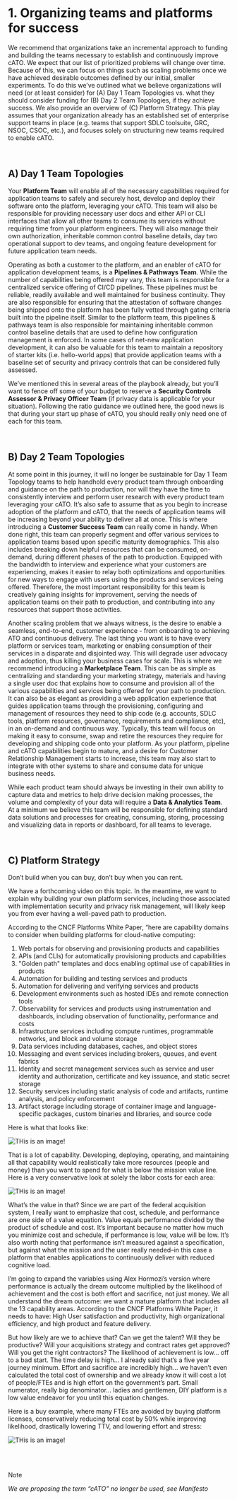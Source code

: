 # 1. Organizing teams and platforms for success

We recommend that organizations take an incremental approach to funding and building the teams necessary to establish and continuously improve cATO. We expect that our list of prioritized problems will change over time. Because of this, we can focus on things such as scaling problems once we have achieved desirable outcomes defined by our initial, smaller experiments. To do this we’ve outlined what we believe organizations will need (or at least consider) for (A) Day 1 Team Topologies vs. what they should consider funding for (B) Day 2 Team Topologies, if they achieve success. We also provide an overview of (C) Platform Strategy. This play assumes that your organization already has an established set of enterprise support teams in place (e.g. teams that support SDLC toolsuite, GRC, NSOC, CSOC, etc.), and focuses solely on structuring new teams required to enable cATO.

<br/>

## A) Day 1 Team Topologies

Your **Platform Team** will enable all of the necessary capabilities required for application teams to safely and securely host, develop and deploy their software onto the platform, leveraging your cATO. This team will also be responsible for providing necessary user docs and either API or CLI interfaces that allow all other teams to consume its services without requiring time from your platform engineers. They will also manage their own authorization, inheritable common control baseline details, day two operational support to dev teams, and ongoing feature development for future application team needs.

Operating as both a customer to the platform, and an enabler of cATO for application development teams, is a **Pipelines & Pathways Team**. While the number of capabilities being offered may vary, this team is responsible for a centralized service offering of CI/CD pipelines. These pipelines must be reliable, readily available and well maintained for business continuity. They are also responsible for ensuring that the attestation of software changes being shipped onto the platform has been fully vetted through gating criteria built into the pipeline itself. Similar to the platform team, this pipelines & pathways team is also responsible for maintaining inheritable common control baseline details that are used to define how configuration management is enforced. In some cases of net-new application development, it can also be valuable for this team to maintain a repository of starter kits (i.e. hello-world apps) that provide application teams with a baseline set of security and privacy controls that can be considered fully assessed.

We’ve mentioned this in several areas of the playbook already, but you’ll want to fence off some of your budget to reserve a **Security Controls Assessor & Privacy Officer Team** (if privacy data is applicable for your situation). Following the ratio guidance we outlined here, the good news is that during your start up phase of cATO, you should really only need one of each for this team.

<br/>

## B) Day 2 Team Topologies

At some point in this journey, it will no longer be sustainable for Day 1 Team Topology teams to help handhold every product team through onboarding and guidance on the path to production, nor will they have the time to consistently interview and perform user research with every product team leveraging your cATO. It’s also safe to assume that as you begin to increase adoption of the platform and cATO, that the needs of application teams will be increasing beyond your ability to deliver all at once. This is where introducing a **Customer Success Team** can really come in handy. When done right, this team can properly segment and offer various services to application teams based upon specific maturity demographics. This also includes breaking down helpful resources that can be consumed, on-demand, during different phases of the path to production. Equipped with the bandwidth to interview and experience what your customers are experiencing, makes it easier to relay both optimizations and opportunities for new ways to engage with users using the products and services being offered. Therefore, the most important responsibility for this team is creatively gaining insights for improvement, serving the needs of application teams on their path to production, and contributing into any resources that support those activities. 

Another scaling problem that we always witness, is the desire to enable a seamless, end-to-end, customer experience - from onboarding to achieving ATO and continuous delivery. The last thing you want is to have every platform or services team, marketing or enabling consumption of their services in a disparate and disjointed way. This will degrade user advocacy and adoption, thus killing your business cases for scale. This is where we recommend introducing a **Marketplace Team**. This can be as simple as centralizing and standarding your marketing strategy, materials and having a single user doc that explains how to consume and provision all of the various capabilities and services being offered for your path to production. It can also be as elegant as providing a web application experience that guides application teams through the provisioning, configuring and management of resources they need to ship code (e.g. accounts, SDLC tools, platform resources, governance, requirements and compliance, etc), in an on-demand and continuous way. Typically, this team will focus on making it easy to consume, swap and retire the resources they require for developing and shipping code onto your platform. As your platform, pipeline and cATO capabilities begin to mature, and a desire for  Customer Relationship Management starts to increase, this team may also start to integrate with other systems to share and consume data for unique business needs.

While each product team should always be investing in their own ability to capture data and metrics to help drive decision making processes, the volume and complexity of your data will require a **Data & Analytics Team**. At a minimum we believe this team will be responsible for defining standard data solutions and processes for creating, consuming, storing, processing and visualizing data in reports or dashboard, for all teams to leverage. 

<br/>

## C) Platform Strategy

Don’t build when you can buy, don’t buy when you can rent.

We have a forthcoming video on this topic. In the meantime, we want to explain why building your own platform services, including those associated with implementation security and privacy risk management, will likely keep you from ever having a well-paved path to production.

According to the CNCF Platforms White Paper, “here are capability domains to consider when building platforms for cloud-native computing:
1. Web portals for observing and provisioning products and capabilities
2. APIs (and CLIs) for automatically provisioning products and capabilities
3. "Golden path" templates and docs enabling optimal use of capabilities in products
4. Automation for building and testing services and products
5. Automation for delivering and verifying services and products
6. Development environments such as hosted IDEs and remote connection tools
7. Observability for services and products using instrumentation and dashboards, including observation of functionality, performance and costs
8. Infrastructure services including compute runtimes, programmable networks, and block and volume storage
9. Data services including databases, caches, and object stores
10. Messaging and event services including brokers, queues, and event fabrics
11. Identity and secret management services such as service and user identity and authorization, certificate and key issuance, and static secret storage
12. Security services including static analysis of code and artifacts, runtime analysis, and policy enforcement
13. Artifact storage including storage of container image and language-specific packages, custom binaries and libraries, and source code

Here is what that looks like:

![THis is an image!](images/xxx.png)

That is a lot of capability. Developing, deploying, operating, and maintaining all that capability would realistically take more resources (people and money) than you want to spend for what is below the mission value line. Here is a very conservative look at solely the labor costs for each area:

![THis is an image!](images/xxx.png)

What’s the value in that? Since we are part of the federal acquisition system, I really want to emphasize that cost, schedule, and performance are one side of a value equation. Value equals performance divided by the product of schedule and cost. It’s important because no matter how much you minimize cost and schedule, if performance is low, value will be low. It’s also worth noting that performance isn’t measured against a specification, but against what the mission and the user really needed–in this case a platform that enables applications to continuously deliver with reduced cognitive load.

I’m going to expand the variables using Alex Hormozi’s version where performance is actually the dream outcome multiplied by the likelihood of achievement and the cost is both effort and sacrifice, not just money. We all understand the dream outcome: we want a mature platform that includes all the 13 capability areas. According to the CNCF Platforms White Paper, it needs to have: High User satisfaction and productivity, high organizational efficiency, and high product and feature delivery.

But how likely are we to achieve that? Can we get the talent? Will they be productive? Will your acquisitions strategy and contract rates get approved? Will you get the right contractors? The likelihood of achievement is low… off to a bad start. The time delay is high… I already said that’s a five year journey minimum. Effort and sacrifice are incredibly high… we haven’t even calculated the total cost of ownership and we already know it will cost a lot of people/FTEs and is high effort on the government’s part. Small numerator, really big denominator… ladies and gentlemen, DIY platform is a low value endeavor for you until this equation changes. 

Here is a buy example, where many FTEs are avoided by buying platform licenses, conservatively reducing total cost by 50% while improving likelihood, drastically lowering TTV, and lowering effort and stress:

![THis is an image!](images/xxx.png)

<br/><br/>

> [!NOTE]
> *We are proposing the term “cATO” no longer be used, see Manifesto*
